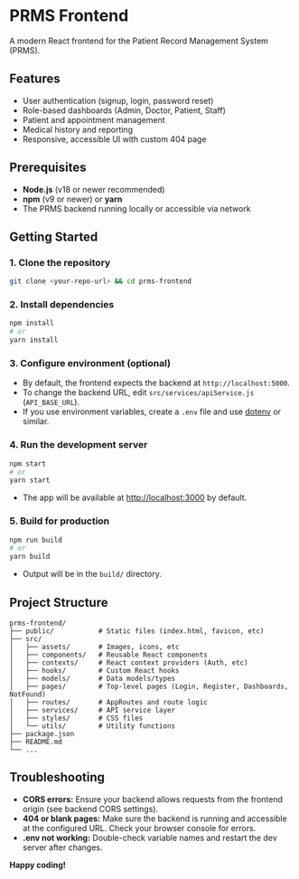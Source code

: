 # PRMS Frontend

A modern React frontend for the Patient Record Management System (PRMS).

## Features
- User authentication (signup, login, password reset)
- Role-based dashboards (Admin, Doctor, Patient, Staff)
- Patient and appointment management
- Medical history and reporting
- Responsive, accessible UI with custom 404 page

## Prerequisites
- **Node.js** (v18 or newer recommended)
- **npm** (v9 or newer) or **yarn**
- The PRMS backend running locally or accessible via network

## Getting Started

### 1. Clone the repository
```bash
git clone <your-repo-url> && cd prms-frontend
```

### 2. Install dependencies
```bash
npm install
# or
yarn install
```

### 3. Configure environment (optional)
- By default, the frontend expects the backend at `http://localhost:5000`.
- To change the backend URL, edit `src/services/apiService.js` (`API_BASE_URL`).
- If you use environment variables, create a `.env` file and use [dotenv](https://www.npmjs.com/package/dotenv) or similar.

### 4. Run the development server
```bash
npm start
# or
yarn start
```
- The app will be available at [http://localhost:3000](http://localhost:3000) by default.

### 5. Build for production
```bash
npm run build
# or
yarn build
```
- Output will be in the `build/` directory.

## Project Structure
```
prms-frontend/
├── public/           # Static files (index.html, favicon, etc)
├── src/
│   ├── assets/       # Images, icons, etc
│   ├── components/   # Reusable React components
│   ├── contexts/     # React context providers (Auth, etc)
│   ├── hooks/        # Custom React hooks
│   ├── models/       # Data models/types
│   ├── pages/        # Top-level pages (Login, Register, Dashboards, NotFound)
│   ├── routes/       # AppRoutes and route logic
│   ├── services/     # API service layer
│   ├── styles/       # CSS files
│   └── utils/        # Utility functions
├── package.json
├── README.md
└── ...
```

## Troubleshooting
- **CORS errors:** Ensure your backend allows requests from the frontend origin (see backend CORS settings).
- **404 or blank pages:** Make sure the backend is running and accessible at the configured URL. Check your browser console for errors.
- **.env not working:** Double-check variable names and restart the dev server after changes.



**Happy coding!**